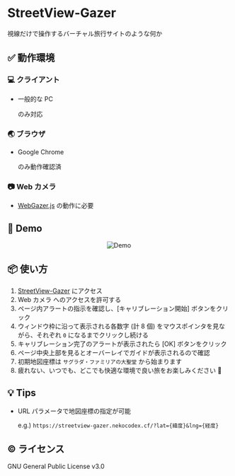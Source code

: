# StreetView-Gazer

視線だけで操作するバーチャル旅行サイトのような何か

## ✅ 動作環境

### 💻 クライアント

-   一般的な PC

    のみ対応

### 🌏 ブラウザ

-   Google Chrome

    のみ動作確認済

### 📷 Web カメラ

-   [WebGazer.js](https://webgazer.cs.brown.edu) の動作に必要

## 👀 Demo

<div align="center">

![Demo](https://user-images.githubusercontent.com/65624234/94352861-3f81b100-00a5-11eb-8334-ac88c6473402.gif)

</div>

## 📦 使い方

1. [StreetView-Gazer](https://streetview-gazer.nekocodex.cf) にアクセス
2. Web カメラ へのアクセスを許可する
3. ページ内アラートの指示を確認し、[キャリブレーション開始] ボタンをクリック
4. ウィンドウ枠に沿って表示される各数字 (計 8 個) をマウスポインタを見ながら、それぞれ `0` になるまでクリックし続ける
5. キャリブレーション完了のアラートが表示されたら [OK] ボタンをクリック
6. ページ中央上部を見るとオーバーレイでガイドが表示されるので確認
7. 初期地図座標は `サグラダ・ファミリアの大聖堂` から始まります
8. 疲れない、いつでも、どこでも快適な環境で良い旅をお楽しみください 🎉

## 💡 Tips

-   URL パラメータで地図座標の指定が可能

    e.g.) `https://streetview-gazer.nekocodex.cf/?lat={緯度}&lng={経度}`

## ©️ ライセンス

GNU General Public License v3.0
